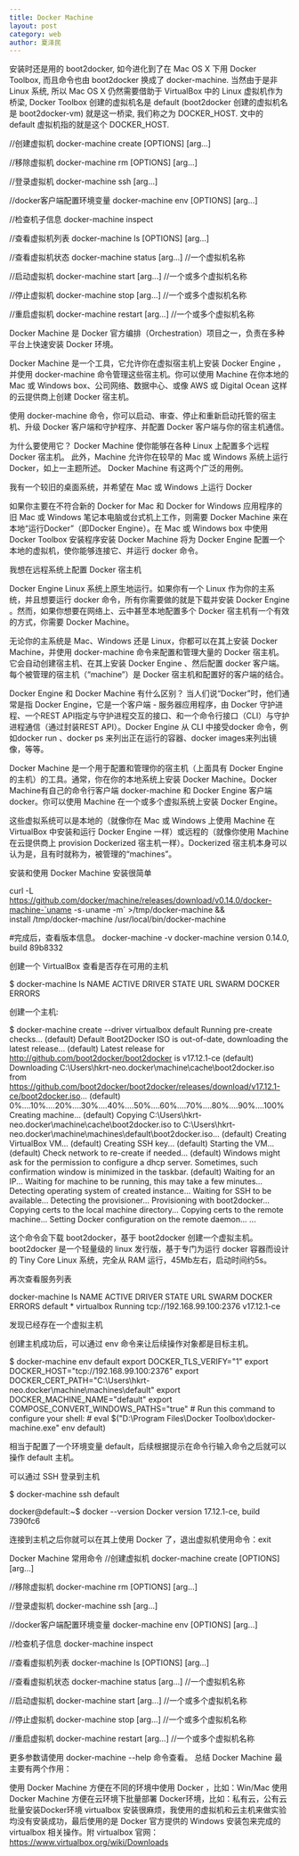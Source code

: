 ```yaml
---
title: Docker Machine
layout: post
category: web
author: 夏泽民
---
```

安装时还是用的 boot2docker, 如今进化到了在 Mac OS X 下用 Docker Toolbox, 而且命令也由 boot2docker 换成了 docker-machine. 当然由于是非 Linux 系统, 所以 Mac OS X 仍然需要借助于 VirtualBox 中的 Linux 虚拟机作为桥梁, Docker Toolbox 创建的虚拟机名是 default (boot2docker 创建的虚拟机名是 boot2docker-vm) 就是这一桥梁, 我们称之为 DOCKER_HOST. 文中的 default 虚拟机指的就是这个 DOCKER_HOST.

//创建虚拟机
docker-machine create [OPTIONS] [arg...]

//移除虚拟机
docker-machine rm [OPTIONS] [arg...]

//登录虚拟机
docker-machine ssh [arg...]

//docker客户端配置环境变量
docker-machine env [OPTIONS] [arg...]

//检查机子信息
docker-machine inspect

//查看虚拟机列表
docker-machine ls [OPTIONS] [arg...]

//查看虚拟机状态
docker-machine status [arg...]  //一个虚拟机名称

//启动虚拟机
docker-machine start [arg...]  //一个或多个虚拟机名称

//停止虚拟机
docker-machine stop [arg...]  //一个或多个虚拟机名称

//重启虚拟机
docker-machine restart [arg...]  //一个或多个虚拟机名称
<!-- more -->
Docker Machine 是 Docker 官方编排（Orchestration）项目之一，负责在多种平台上快速安装 Docker 环境。

Docker Machine 是一个工具，它允许你在虚拟宿主机上安装 Docker Engine ，并使用 docker-machine 命令管理这些宿主机。你可以使用 Machine 在你本地的 Mac 或 Windows box、公司网络、数据中心、或像 AWS 或 Digital Ocean 这样的云提供商上创建 Docker 宿主机。

使用 docker-machine 命令，你可以启动、审查、停止和重新启动托管的宿主机、升级 Docker 客户端和守护程序、并配置 Docker 客户端与你的宿主机通信。

为什么要使用它？
Docker Machine 使你能够在各种 Linux 上配置多个远程 Docker 宿主机。 此外，Machine 允许你在较早的 Mac 或 Windows 系统上运行 Docker，如上一主题所述。 Docker Machine 有这两个广泛的用例。

我有一个较旧的桌面系统，并希望在 Mac 或 Windows 上运行 Docker





如果你主要在不符合新的 Docker for Mac 和 Docker for Windows 应用程序的旧 Mac 或 Windows 笔记本电脑或台式机上工作，则需要 Docker Machine 来在本地“运行Docker”（即Docker Engine）。在 Mac 或 Windows box 中使用 Docker Toolbox 安装程序安装 Docker Machine 将为 Docker Engine 配置一个本地的虚拟机，使你能够连接它、并运行 docker 命令。

我想在远程系统上配置 Docker 宿主机





Docker Engine Linux 系统上原生地运行。如果你有一个 Linux 作为你的主系统，并且想要运行 docker 命令，所有你需要做的就是下载并安装 Docker Engine 。然而，如果你想要在网络上、云中甚至本地配置多个 Docker 宿主机有一个有效的方式，你需要 Docker Machine。

无论你的主系统是 Mac、Windows 还是 Linux，你都可以在其上安装 Docker Machine，并使用 docker-machine 命令来配置和管理大量的 Docker 宿主机。它会自动创建宿主机、在其上安装 Docker Engine 、然后配置 docker 客户端。每个被管理的宿主机（“machine”）是 Docker 宿主机和配置好的客户端的结合。

Docker Engine 和 Docker Machine 有什么区别？
当人们说“Docker”时，他们通常是指 Docker Engine，它是一个客户端 - 服务器应用程序，由 Docker 守护进程、一个REST API指定与守护进程交互的接口、和一个命令行接口（CLI）与守护进程通信（通过封装REST API）。Docker Engine 从 CLI 中接受docker 命令，例如docker run <image>、docker ps 来列出正在运行的容器、docker images来列出镜像，等等。


Docker Machine 是一个用于配置和管理你的宿主机（上面具有 Docker Engine 的主机）的工具。通常，你在你的本地系统上安装 Docker Machine。Docker Machine有自己的命令行客户端 docker-machine 和 Docker Engine 客户端 docker。你可以使用 Machine 在一个或多个虚拟系统上安装 Docker Engine。

这些虚拟系统可以是本地的（就像你在 Mac 或 Windows 上使用 Machine 在 VirtualBox 中安装和运行 Docker Engine 一样）或远程的（就像你使用 Machine 在云提供商上 provision Dockerized 宿主机一样）。Dockerized 宿主机本身可以认为是，且有时就称为，被管理的“machines”。






安装和使用
Docker Machine 安装很简单

curl -L https://github.com/docker/machine/releases/download/v0.14.0/docker-machine-`uname -s`-`uname -m` >/tmp/docker-machine && \
install /tmp/docker-machine /usr/local/bin/docker-machine

#完成后，查看版本信息。
docker-machine -v
docker-machine version 0.14.0, build 89b8332

创建一个 VirtualBox
查看是否存在可用的主机

$ docker-machine ls
NAME ACTIVE DRIVER STATE URL SWARM DOCKER ERRORS

创建一个主机:

$ docker-machine create --driver virtualbox default
Running pre-create checks...
(default) Default Boot2Docker ISO is out-of-date, downloading the latest release...
(default) Latest release for http://github.com/boot2docker/boot2docker is v17.12.1-ce
(default) Downloading C:\Users\hkrt-neo\.docker\machine\cache\boot2docker.iso from https://github.com/boot2docker/boot2docker/releases/download/v17.12.1-ce/boot2docker.iso...
(default) 0%....10%....20%....30%....40%....50%....60%....70%....80%....90%....100%
Creating machine...
(default) Copying C:\Users\hkrt-neo\.docker\machine\cache\boot2docker.iso to C:\Users\hkrt-neo\.docker\machine\machines\default\boot2docker.iso...
(default) Creating VirtualBox VM...
(default) Creating SSH key...
(default) Starting the VM...
(default) Check network to re-create if needed...
(default) Windows might ask for the permission to configure a dhcp server. Sometimes, such confirmation window is minimized in the taskbar.
(default) Waiting for an IP...
Waiting for machine to be running, this may take a few minutes...
Detecting operating system of created instance...
Waiting for SSH to be available...
Detecting the provisioner...
Provisioning with boot2docker...
Copying certs to the local machine directory...
Copying certs to the remote machine...
Setting Docker configuration on the remote daemon...
...

这个命令会下载 boot2docker，基于 boot2docker 创建一个虚拟主机。boot2docker 是一个轻量级的 linux 发行版，基于专门为运行 docker 容器而设计的 Tiny Core Linux 系统，完全从 RAM 运行，45Mb左右，启动时间约5s。

再次查看服务列表

docker-machine ls
NAME ACTIVE DRIVER STATE URL SWARM DOCKER ERRORS
default * virtualbox Running tcp://192.168.99.100:2376 v17.12.1-ce

发现已经存在一个虚拟主机

创建主机成功后，可以通过 env 命令来让后续操作对象都是目标主机。

$ docker-machine env default
export DOCKER_TLS_VERIFY="1" export DOCKER_HOST="tcp://192.168.99.100:2376" export DOCKER_CERT_PATH="C:\Users\hkrt-neo\.docker\machine\machines\default" export DOCKER_MACHINE_NAME="default" export COMPOSE_CONVERT_WINDOWS_PATHS="true" # Run this command to configure your shell: # eval $("D:\Program Files\Docker Toolbox\docker-machine.exe" env default)

相当于配置了一个环境变量 default，后续根据提示在命令行输入命令之后就可以操作 default 主机。

可以通过 SSH 登录到主机

$ docker-machine ssh default

docker@default:~$ docker --version
Docker version 17.12.1-ce, build 7390fc6

连接到主机之后你就可以在其上使用 Docker 了，退出虚拟机使用命令：exit

Docker Machine 常用命令
//创建虚拟机
docker-machine create [OPTIONS] [arg...]

//移除虚拟机
docker-machine rm [OPTIONS] [arg...]

//登录虚拟机
docker-machine ssh [arg...]

//docker客户端配置环境变量
docker-machine env [OPTIONS] [arg...]

//检查机子信息
docker-machine inspect

//查看虚拟机列表
docker-machine ls [OPTIONS] [arg...]

//查看虚拟机状态
docker-machine status [arg...] //一个虚拟机名称

//启动虚拟机
docker-machine start [arg...] //一个或多个虚拟机名称

//停止虚拟机
docker-machine stop [arg...] //一个或多个虚拟机名称

//重启虚拟机
docker-machine restart [arg...] //一个或多个虚拟机名称

更多参数请使用 docker-machine --help 命令查看。
总结
Docker Machine 最主要有两个作用：

使用 Docker Machine 方便在不同的环境中使用 Docker ，比如：Win/Mac
使用 Docker Machine 方便在云环境下批量部署 Docker环境，比如：私有云，公有云批量安装Docker环境
virtualbox 安装很麻烦，我使用的虚拟机和云主机来做实验均没有安装成功，最后使用的是 Docker 官方提供的 Windows 安装包来完成的 virtualbox 相关操作。附 virtualbox 官网：https://www.virtualbox.org/wiki/Downloads

